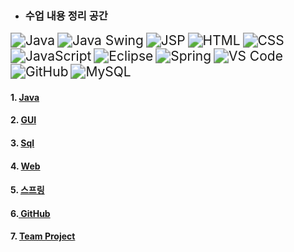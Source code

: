 - ### 수업 내용 정리 공간

<img src="https://img.shields.io/badge/Java-007396?style=for-the-badge&logo=java&logoColor=white" alt="Java" style="zoom: 1.5;" /> <img src="https://img.shields.io/badge/Java_Swing-5382A1?style=for-the-badge&logo=java&logoColor=white" alt="Java Swing" style="zoom: 1.5;" /> <img src="https://img.shields.io/badge/JSP-323330?style=for-the-badge&logo=java&logoColor=white" alt="JSP" style="zoom: 1.5;" /> <img src="https://img.shields.io/badge/HTML-E34F26?style=for-the-badge&logo=html5&logoColor=white" alt="HTML" style="zoom: 1.5;" /> <img src="https://img.shields.io/badge/CSS-1572B6?style=for-the-badge&logo=css3&logoColor=white" alt="CSS" style="zoom: 1.5;" /> <img src="https://img.shields.io/badge/JavaScript-F7DF1E?style=for-the-badge&logo=javascript&logoColor=black" alt="JavaScript" style="zoom: 1.5;" /> <img src="https://img.shields.io/badge/Eclipse-2C2255?style=for-the-badge&logo=eclipse&logoColor=white" alt="Eclipse" style="zoom: 1.5;" /> <img src="https://img.shields.io/badge/Spring-6DB33F?style=for-the-badge&logo=spring&logoColor=white" alt="Spring" style="zoom: 1.5;" /> <img src="https://img.shields.io/badge/VS%20Code-007ACC?style=for-the-badge&logo=visual-studio-code&logoColor=white" alt="VS Code" style="zoom: 1.5;" /> <img src="https://img.shields.io/badge/GitHub-181717?style=for-the-badge&logo=github&logoColor=white" alt="GitHub" style="zoom: 1.5;" /> <img src="https://img.shields.io/badge/MySQL-4479A1?style=for-the-badge&logo=mysql&logoColor=white" alt="MySQL" style="zoom: 1.5;" />

#### 1. [ Java ](https://github.com/LeeKangHo1/My-Java-Study/tree/main/1.%20Java)

#### 2. [ GUI ](https://github.com/LeeKangHo1/My-Java-Study/tree/main/2.%20GUI%20Java%20Swing)

#### 3. [ Sql ](https://github.com/LeeKangHo1/My-Java-Study/tree/main/3.%20SQL)

#### 4. [ Web ](https://github.com/LeeKangHo1/My-Java-Study/tree/main/4.%20Web%20Development%20HTML%2C%20CSS%2C%20JS%2C%20JSP)

#### 5. [ 스프링 ](https://github.com/LeeKangHo1/My-Java-study/tree/main/5.%20Spring%20Framework%2C%20Spring%20Boot)

#### 6.[ GitHub ](https://github.com/LeeKangHo1/My-Java-Study/tree/main/6.%20GitHub)

#### 7. [ Team Project ](https://github.com/LeeKangHo1/My-Java-Study/tree/main/7.%20Team%20Project)
